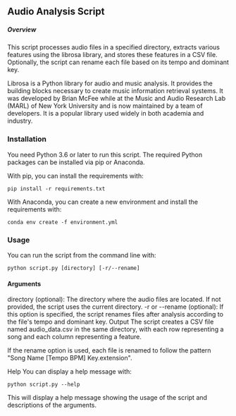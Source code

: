 ## Audio Analysis Script
##### Overview
This script processes audio files in a specified directory, extracts various features using the librosa library, and stores these features in a CSV file. Optionally, the script can rename each file based on its tempo and dominant key.

Librosa is a Python library for audio and music analysis. It provides the building blocks necessary to create music information retrieval systems. It was developed by Brian McFee while at the Music and Audio Research Lab (MARL) of New York University and is now maintained by a team of developers. It is a popular library used widely in both academia and industry.

### Installation
You need Python 3.6 or later to run this script. The required Python packages can be installed via pip or Anaconda.

With pip, you can install the requirements with:

```
pip install -r requirements.txt
```

With Anaconda, you can create a new environment and install the requirements with:

```
conda env create -f environment.yml
```

### Usage 
You can run the script from the command line with:

```
python script.py [directory] [-r/--rename]
```

#### Arguments
directory (optional): The directory where the audio files are located. If not provided, the script uses the current directory.
-r or --rename (optional): If this option is specified, the script renames files after analysis according to the file's tempo and dominant key.
Output
The script creates a CSV file named audio_data.csv in the same directory, with each row representing a song and each column representing a feature.

If the rename option is used, each file is renamed to follow the pattern "Song Name [Tempo BPM] Key.extension".

Help
You can display a help message with:

```
python script.py --help
```
This will display a help message showing the usage of the script and descriptions of the arguments.

